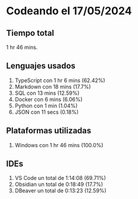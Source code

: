 # Codeando el 17/05/2024

## Tiempo total
1 hr 46 mins.

## Lenguajes usados
1. TypeScript con 1 hr 6 mins (62.42%)
1. Markdown con 18 mins (17.7%)
1. SQL con 13 mins (12.59%)
1. Docker con 6 mins (6.06%)
1. Python con 1 min (1.04%)
1. JSON con 11 secs (0.18%)

## Plataformas utilizadas
1. Windows con 1 hr 46 mins (100.0%)

## IDEs
1. VS Code un total de 1:14:08 (69.71%)
1. Obsidian un total de 0:18:49 (17.7%)
1. DBeaver un total de 0:13:23 (12.59%)
